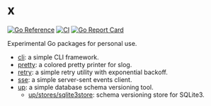 # x
[![Go Reference](https://pkg.go.dev/badge/github.com/jonathonwebb/x.svg)](https://pkg.go.dev/github.com/jonathonwebb/x)
[![CI](https://github.com/jonathonwebb/x/actions/workflows/ci.yaml/badge.svg)](https://github.com/jonathonwebb/x/actions/workflows/ci.yaml)
[![Go Report Card](https://goreportcard.com/badge/github.com/jonathonwebb/x)](https://goreportcard.com/report/github.com/jonathonwebb/x)

Experimental Go packages for personal use.
+ [cli](https://pkg.go.dev/github.com/jonathonwebb/x/cli): a simple CLI framework.
+ [pretty](https://pkg.go.dev/github.com/jonathonwebb/x/pretty): a colored pretty printer for slog.
+ [retry](https://pkg.go.dev/github.com/jonathonwebb/x/retry): a simple retry utility with exponential backoff.
+ [sse](https://pkg.go.dev/github.com/jonathonwebb/x/sse): a simple server-sent events client.
+ [up](https://pkg.go.dev/github.com/jonathonwebb/x/up): a simple database schema versioning tool.
    - [up/stores/sqlite3store](https://pkg.go.dev/github.com/jonathonwebb/x/up/stores/sqlite3store): schema versioning store for SQLite3.
